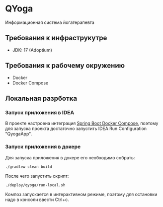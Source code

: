 # QYoga

Информационная система йогатерапевта

## Требования к инфраструкутре

* JDK: 17 (Adoptium)

## Требования к рабочему окружению

* Docker
* Docker Compose

## Локальная разрботка

### Запуск приложения в IDEA

В проекте настроена
интеграция [Spring Boot Docker Compose](https://docs.spring.io/spring-boot/docs/3.1.0/reference/html/features.html#features.docker-compose),
поэтому для запуска проекта достаточно запустить IDEA Run Configuration "QyogaApp".

### Запуск приложения в докере

Для запуска приложения в докере его необходимо собрать:

```shell
./gradlew clean build
```

После чего запустить скрипт:

```shell
./deploy/qyoga/run-local.sh
```

Композ запускается в интерактивном режиме, поэтому для остановки надо в консоли ввести Ctrl+c.